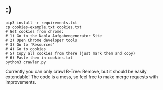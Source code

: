 # :)

```
pip3 install -r requirements.txt
cp cookies-example.txt cookies.txt
# Get cookies from chrome:
# 1) Go to the Nabla Aufgabengenerator Site
# 2) Open Chrome developer tools
# 3) Go to 'Resources'
# 4) Go to cookies
# 5) Copy all cookies from there (just mark them and copy)
# 6) Paste them in cookies.txt
python3 crawler.py
```

Currently you can only crawl B-Tree: Remove, but it should be easily extendable!
The code is a mess, so feel free to make merge requests with improvements.